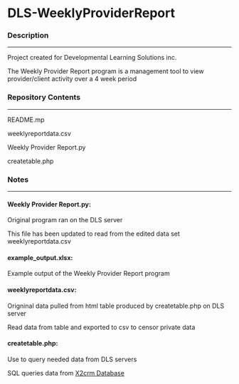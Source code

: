 # DLS-WeeklyProviderReport

###  Description
---

Project created for Developmental Learning Solutions inc. 
  
The Weekly Provider Report program is a management tool to view provider/client activity over a 4 week period
  


### Repository Contents
---

README.mp

weeklyreportdata.csv

Weekly Provider Report.py

createtable.php


### Notes
---

#### Weekly Provider Report.py:

Original program ran on the DLS server

This file has been updated to read from the edited data set weeklyreportdata.csv

#### example_output.xlsx:

Example output of the Weekly Provider Report program

#### weeklyreportdata.csv:
 
Origninal data pulled from html table produced by createtable.php on DLS server

Read data from table and exported to csv to censor private data
  
#### createtable.php:

Use to query needed data from DLS servers

SQL queries data from [X2crm Database](https://github.com/X2Engine/X2CRM)
